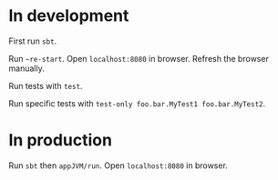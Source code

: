# In development

First run `sbt`.

Run `~re-start`.
Open `localhost:8080` in browser.
Refresh the browser manually.

Run tests with `test`.

Run specific tests with `test-only foo.bar.MyTest1 foo.bar.MyTest2`.


# In production

Run `sbt` then `appJVM/run`.
Open `localhost:8080` in browser.
